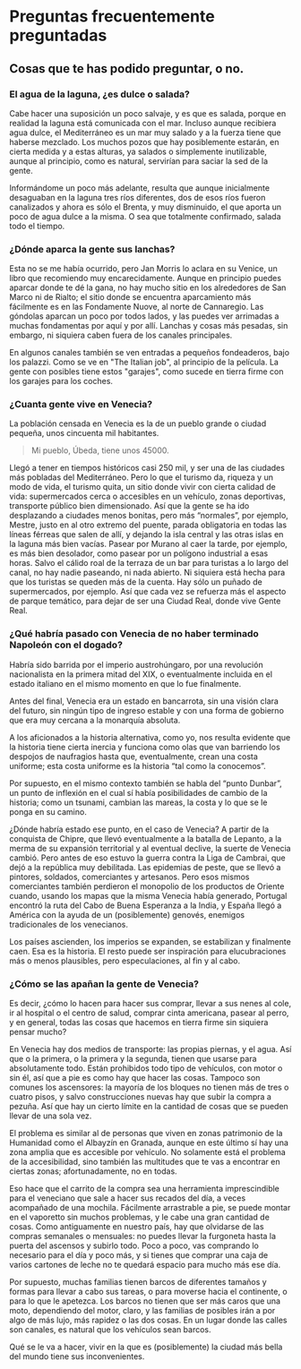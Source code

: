 # Preguntas frecuentemente preguntadas
## Cosas que te has podido preguntar, o no.

### El agua de la laguna, ¿es dulce o salada?

Cabe hacer una suposición un poco salvaje, y es que es salada, porque en
realidad la laguna está comunicada con el mar. Incluso aunque recibiera agua
dulce, el Mediterráneo es un mar muy salado y a la fuerza tiene que haberse
mezclado. Los muchos pozos que hay posiblemente estarán, en cierta medida y a
estas alturas, ya salados o simplemente inutilizable, aunque al principio, como
es natural, servirían para saciar la sed de la gente.

Informándome un poco más adelante, resulta que aunque inicialmente desaguaban en
la laguna tres ríos diferentes, dos de esos ríos fueron canalizados y ahora es
sólo el Brenta, y muy disminuido, el que aporta un poco de agua dulce a la
misma. O sea que totalmente confirmado, salada todo el tiempo.

### ¿Dónde aparca la gente sus lanchas?

Esta no se me había ocurrido, pero Jan Morris lo aclara en su Venice, un libro
que recomiendo muy encarecidamente. Aunque en principio puedes aparcar donde te
dé la gana, no hay mucho sitio en los alrededores de San Marco ni de Rialto; el
sitio donde se encuentra aparcamiento más fácilmente es en las Fondamente Nuove,
al norte de Cannaregio. Las góndolas aparcan un poco por todos lados, y las
puedes ver arrimadas a muchas fondamentas por aquí y por allí. Lanchas y cosas
más pesadas, sin embargo, ni siquiera caben fuera de los canales principales.

En algunos canales también se ven entradas a pequeños fondeaderos, bajo los
palazzi. Como se ve en "The Italian job", al principio de la película. La gente
con posibles tiene estos "garajes", como sucede en tierra firme con los garajes
para los coches.

### ¿Cuanta gente vive en Venecia?

La población censada en Venecia es la de un pueblo grande o ciudad pequeña, unos
cincuenta mil habitantes.

> Mi pueblo, Úbeda, tiene unos 45000.

Llegó a tener en tiempos históricos casi 250 mil, y ser una de las ciudades más
pobladas del Mediterráneo. Pero lo que el turismo da, riqueza y un modo de vida,
el turismo quita, un sitio donde vivir con cierta calidad de vida: supermercados
cerca o accesibles en un vehículo, zonas deportivas, transporte público bien
dimensionado. Así que la gente se ha ido desplazando a ciudades menos bonitas,
pero más “normales”, por ejemplo, Mestre, justo en al otro extremo del puente,
parada obligatoria en todas las líneas férreas que salen de allí, y dejando la
isla central y las otras islas en la laguna más bien vacías. Pasear por Murano
al caer la tarde, por ejemplo, es más bien desolador, como pasear por un
polígono industrial a esas horas. Salvo el cálido roal de la terraza de un bar
para turistas a lo largo del canal, no hay nadie paseando, ni nada abierto. Ni
siquiera está hecha para que los turistas se queden más de la cuenta. Hay sólo
un puñado de supermercados, por ejemplo. Así que cada vez se refuerza más el
aspecto de parque temático, para dejar de ser una Ciudad Real, donde vive Gente
Real.

### ¿Qué habría pasado con Venecia de no haber terminado Napoleón con el dogado?

Habría sido barrida por el imperio austrohúngaro, por una revolución
nacionalista en la primera mitad del XIX, o eventualmente incluida en el estado
italiano en el mismo momento en que lo fue finalmente.

Antes del final, Venecia era un estado en bancarrota, sin una visión clara del
futuro, sin ningún tipo de ingreso estable y con una forma de gobierno que era
muy cercana a la monarquía absoluta.

A los aficionados a la historia alternativa, como yo, nos resulta evidente que
la historia tiene cierta inercia y funciona como olas que van barriendo los
despojos de naufragios hasta que, eventualmente, crean una costa uniforme; esta
costa uniforme es la historia “tal como la conocemos”.

Por supuesto, en el mismo contexto también se habla del “punto Dunbar”, un punto
de inflexión en el cual sí había posibilidades de cambio de la historia; como un
tsunami, cambian las mareas, la costa y lo que se le ponga en su camino.

¿Dónde habría estado ese punto, en el caso de Venecia? A partir de la conquista
de Chipre, que llevó eventualmente a la batalla de Lepanto, a la merma de su
expansión territorial y al eventual declive, la suerte de Venecia cambió. Pero
antes de eso estuvo la guerra contra la Liga de Cambrai, que dejó a la república
muy debilitada. Las epidemias de peste, que se llevó a pintores, soldados,
comerciantes y artesanos. Pero esos mismos comerciantes también perdieron el
monopolio de los productos de Oriente cuando, usando los mapas que la misma
Venecia había generado, Portugal encontró la ruta del Cabo de Buena Esperanza a
la India, y España llegó a América con la ayuda de un (posiblemente) genovés,
enemigos tradicionales de los venecianos.

Los países ascienden, los imperios se expanden, se estabilizan y finalmente
caen. Esa es la historia. El resto puede ser inspiración para elucubraciones más
o menos plausibles, pero especulaciones, al fin y al cabo.

### ¿Cómo se las apañan la gente de Venecia?

Es decir, ¿cómo lo hacen para hacer sus comprar, llevar a sus nenes al cole, ir
al hospital o el centro de salud, comprar cinta americana, pasear al perro, y en
general, todas las cosas que hacemos en tierra firme sin siquiera pensar mucho?

En Venecia hay dos medios de transporte: las propias piernas, y el agua. Así que
o la primera, o la primera y la segunda, tienen que usarse para absolutamente
todo. Están prohibidos todo tipo de vehículos, con motor o sin él, así que a pie
es como hay que hacer las cosas. Tampoco son comunes los ascensores: la mayoría
de los bloques no tienen más de tres o cuatro pisos, y salvo construcciones
nuevas hay que subir la compra a pezuña. Así que hay un cierto límite en la
cantidad de cosas que se pueden llevar de una sola vez.

El problema es similar al de personas que viven en zonas patrimonio de la
Humanidad como el Albayzín en Granada, aunque en este último sí hay una zona
amplia que es accesible por vehículo. No solamente está el problema de la
accesibilidad, sino también las multitudes que te vas a encontrar en ciertas
zonas; afortunadamente, no en todas.

Eso hace que el carrito de la compra sea una herramienta imprescindible para el
veneciano que sale a hacer sus recados del día, a veces acompañado de una
mochila. Fácilmente arrastrable a pie, se puede montar en el vaporetto sin
muchos problemas, y le cabe una gran cantidad de cosas. Como antiguamente en
nuestro país, hay que olvidarse de las compras semanales o mensuales: no puedes
llevar la furgoneta hasta la puerta del ascensos y subirlo todo. Poco a poco,
vas comprando lo necesario para el día y poco más, y si tienes que comprar una
caja de varios cartones de leche no te quedará espacio para mucho más ese día.

Por supuesto, muchas familias tienen barcos de diferentes tamaños y formas para
llevar a cabo sus tareas, o para moverse hacia el continente, o para lo que le
apetezca. Los barcos no tienen que ser más caros que una moto, dependiendo del
motor, claro, y las familias de posibles irán a por algo de más lujo, más
rapidez o las dos cosas. En un lugar donde las calles son canales, es natural
que los vehículos sean barcos.

Qué se le va a hacer, vivir en la que es (posiblemente) la ciudad más bella del
mundo tiene sus inconvenientes.

